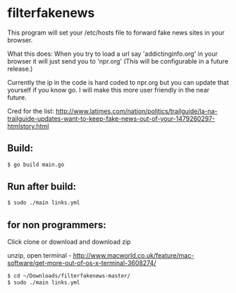 # filterfakenews
This program will set your /etc/hosts file to forward fake news sites in your browser.

What this does: When you try to load a url say 'addictinginfo.org' in your browser it will just send you to 'npr.org' (This will be configurable in a future release.)

Currently the ip in the code is hard coded to npr.org but you can update that yourself if you know go.  I will make this more user friendly in the near future.


Cred for the list:
http://www.latimes.com/nation/politics/trailguide/la-na-trailguide-updates-want-to-keep-fake-news-out-of-your-1479260297-htmlstory.html
## Build:

```sh
$ go build main.go
```

## Run after build:

```sh
$ sudo ./main links.yml
```

## for non programmers:
Click clone or download and download zip

unzip, open terminal - http://www.macworld.co.uk/feature/mac-software/get-more-out-of-os-x-terminal-3608274/

```sh
$ cd ~/Downloads/filterfakenews-master/
$ sudo ./main links.yml
```